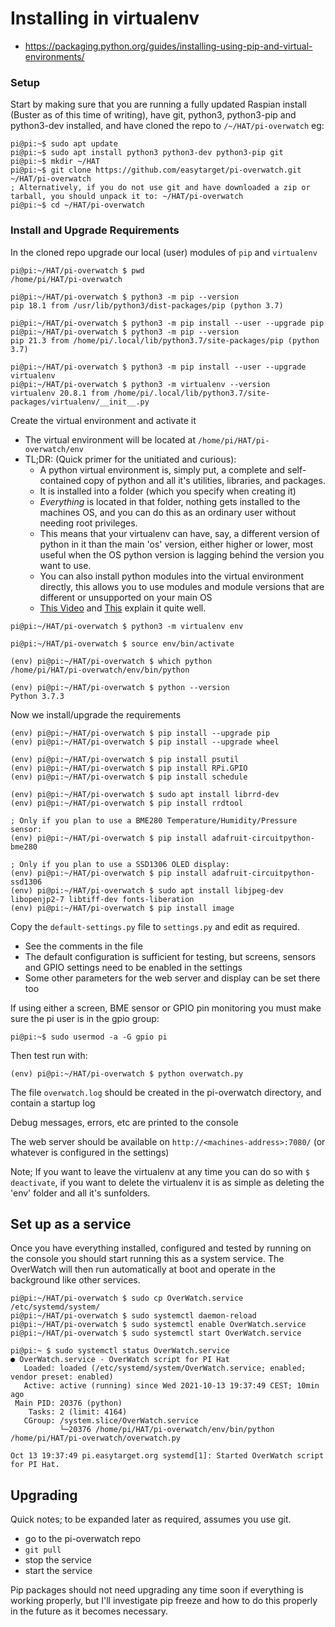 # Installing in virtualenv
* https://packaging.python.org/guides/installing-using-pip-and-virtual-environments/

### Setup

Start by making sure that you are running a fully updated Raspian install (Buster as of this time of writing), have git, python3, python3-pip and python3-dev installed, and have cloned the repo to `/~/HAT/pi-overwatch` eg:

```console
pi@pi:~$ sudo apt update
pi@pi:~$ sudo apt install python3 python3-dev python3-pip git
pi@pi:~$ mkdir ~/HAT
pi@pi:~$ git clone https://github.com/easytarget/pi-overwatch.git ~/HAT/pi-overwatch
; Alternatively, if you do not use git and have downloaded a zip or tarball, you should unpack it to: ~/HAT/pi-overwatch
pi@pi:~$ cd ~/HAT/pi-overwatch
```

### Install and Upgrade Requirements

In the cloned repo upgrade our local (user) modules of `pip` and `virtualenv`
```console
pi@pi:~/HAT/pi-overwatch $ pwd
/home/pi/HAT/pi-overwatch

pi@pi:~/HAT/pi-overwatch $ python3 -m pip --version
pip 18.1 from /usr/lib/python3/dist-packages/pip (python 3.7)

pi@pi:~/HAT/pi-overwatch $ python3 -m pip install --user --upgrade pip
pi@pi:~/HAT/pi-overwatch $ python3 -m pip --version
pip 21.3 from /home/pi/.local/lib/python3.7/site-packages/pip (python 3.7)

pi@pi:~/HAT/pi-overwatch $ python3 -m pip install --user --upgrade virtualenv
pi@pi:~/HAT/pi-overwatch $ python3 -m virtualenv --version
virtualenv 20.8.1 from /home/pi/.local/lib/python3.7/site-packages/virtualenv/__init__.py
```

Create the virtual environment and activate it
- The virtual environment will be located at `/home/pi/HAT/pi-overwatch/env`
- TL;DR: (Quick primer for the unitiated and curious):
  - A python virtual environment is, simply put, a complete and self-contained copy of python and all it's utilities, libraries, and packages.
  - It is installed into a folder (which you specify when creating it) 
  - *Everything* is located in that folder, nothing gets installed to the machines OS, and you can do this as an ordinary user without needing root privileges.
  - This means that your virtualenv can have, say, a different version of python in it than the main 'os' version, either higher or lower, most useful when the OS python version is lagging behind the version you want to use.
  - You can also install python modules into the virtual environment directly, this allows you to use modules and module versions that are different or unsupported on your main OS
  - [This Video](https://www.youtube.com/watch?v=N5vscPTWKOk) and [This](https://www.youtube.com/watch?v=4jt9JPoIDpY) explain it quite well.

```console
pi@pi:~/HAT/pi-overwatch $ python3 -m virtualenv env

pi@pi:~/HAT/pi-overwatch $ source env/bin/activate

(env) pi@pi:~/HAT/pi-overwatch $ which python
/home/pi/HAT/pi-overwatch/env/bin/python

(env) pi@pi:~/HAT/pi-overwatch $ python --version
Python 3.7.3
```

Now we install/upgrade the requirements
```console
(env) pi@pi:~/HAT/pi-overwatch $ pip install --upgrade pip
(env) pi@pi:~/HAT/pi-overwatch $ pip install --upgrade wheel

(env) pi@pi:~/HAT/pi-overwatch $ pip install psutil
(env) pi@pi:~/HAT/pi-overwatch $ pip install RPi.GPIO
(env) pi@pi:~/HAT/pi-overwatch $ pip install schedule

(env) pi@pi:~/HAT/pi-overwatch $ sudo apt install librrd-dev
(env) pi@pi:~/HAT/pi-overwatch $ pip install rrdtool

; Only if you plan to use a BME280 Temperature/Humidity/Pressure sensor:
(env) pi@pi:~/HAT/pi-overwatch $ pip install adafruit-circuitpython-bme280

; Only if you plan to use a SSD1306 OLED display:
(env) pi@pi:~/HAT/pi-overwatch $ pip install adafruit-circuitpython-ssd1306
(env) pi@pi:~/HAT/pi-overwatch $ sudo apt install libjpeg-dev libopenjp2-7 libtiff-dev fonts-liberation
(env) pi@pi:~/HAT/pi-overwatch $ pip install image
```

Copy the `default-settings.py` file to `settings.py` and edit as required.
- See the comments in the file
- The default configuration is sufficient for testing, but screens, sensors and GPIO settings need to be enabled in the settings
- Some other parameters for the web server and display can be set there too


If using either a screen, BME sensor or GPIO pin monitoring you must make sure the pi user is in the gpio group:
```console
pi@pi:~$ sudo usermod -a -G gpio pi
```

Then test run with:

```console
(env) pi@pi:~/HAT/pi-overwatch $ python overwatch.py
```
The file `overwatch.log` should be created in the pi-overwatch directory, and contain a startup log

Debug messages, errors, etc are printed to the console

The web server should be available on `http://<machines-address>:7080/` (or whatever is configured in the settings)

Note; If you want to leave the virtualenv at any time you can do so with `$ deactivate`, if you want to delete the virtualenv it is as simple as deleting the 'env' folder and all it's sunfolders.

## Set up as a service

Once you have everything installed, configured and tested by running on the console you should start running this as a system service. The OverWatch will then run automatically at boot and operate in the background like other services.

```console
pi@pi:~/HAT/pi-overwatch $ sudo cp OverWatch.service /etc/systemd/system/
pi@pi:~/HAT/pi-overwatch $ sudo systemctl daemon-reload
pi@pi:~/HAT/pi-overwatch $ sudo systemctl enable OverWatch.service
pi@pi:~/HAT/pi-overwatch $ sudo systemctl start OverWatch.service

pi@pi:~ $ sudo systemctl status OverWatch.service
● OverWatch.service - OverWatch script for PI Hat
   Loaded: loaded (/etc/systemd/system/OverWatch.service; enabled; vendor preset: enabled)
   Active: active (running) since Wed 2021-10-13 19:37:49 CEST; 10min ago
 Main PID: 20376 (python)
    Tasks: 2 (limit: 4164)
   CGroup: /system.slice/OverWatch.service
           └─20376 /home/pi/HAT/pi-overwatch/env/bin/python /home/pi/HAT/pi-overwatch/overwatch.py

Oct 13 19:37:49 pi.easytarget.org systemd[1]: Started OverWatch script for PI Hat.
```

## Upgrading
Quick notes; to be expanded later as required, assumes you use git.
- go to the pi-overwatch repo
- `git pull`
- stop the service
- start the service

Pip packages should not need upgrading any time soon if everything is working properly, but I'll investigate pip freeze and how to do this properly in the future as it becomes necessary.
